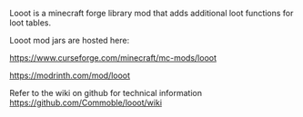 Looot is a minecraft forge library mod that adds additional loot functions for loot tables.

Looot mod jars are hosted here:

https://www.curseforge.com/minecraft/mc-mods/looot

https://modrinth.com/mod/looot

Refer to the wiki on github for technical information
https://github.com/Commoble/looot/wiki
